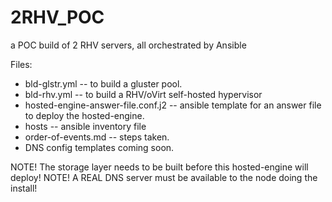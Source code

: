 # 2RHV_POC
a POC build of 2 RHV servers, all orchestrated by Ansible


Files:
* bld-glstr.yml	-- to build a gluster pool.
* bld-rhv.yml	-- to build a RHV/oVirt self-hosted hypervisor
* hosted-engine-answer-file.conf.j2 -- ansible template for an answer file to deploy the hosted-engine.
* hosts -- ansible inventory file
* order-of-events.md -- steps taken.
* DNS config templates coming soon.

NOTE! The storage layer needs to be built before this hosted-engine will deploy!
NOTE! A REAL DNS server must be available to the node doing the install!
